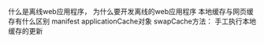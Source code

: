 什么是离线web应用程序， 为什么要开发离线的web应用程序
本地缓存与网页缓存有什么区别
manifest
applicationCache对象
swapCache方法： 手工执行本地缓存的更新

